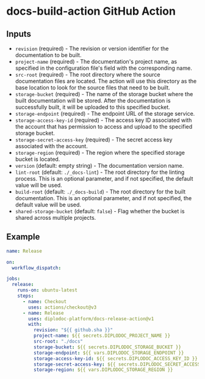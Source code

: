 # docs-build-action GitHub Action

## Inputs

- `revision` (required) - The revision or version identifier for the documentation to be built.
- `project-name` (required) - The documentation's project name, as specified in the configuration file's field with the corresponding name.
- `src-root` (required) - The root directory where the source documentation files are located. The action will use this directory as the base location to look for the source files that need to be built.
- `storage-bucket` (required) - The name of the storage bucket where the built documentation will be stored. After the documentation is successfully built, it will be uploaded to this specified bucket.
- `storage-endpoint` (required) - The endpoint URL of the storage service.
- `storage-access-key-id` (required) - The access key ID associated with the account that has permission to access and upload to the specified storage bucket.
- `storage-secret-access-key` (required) - The secret access key associated with the account.
- `storage-region` (required) - The region where the specified storage bucket is located.
- `version` (default: empty string) - The documentation version name.
- `lint-root` (default: `./_docs-lint`) - The root directory for the linting process. This is an optional parameter, and if not specified, the default value will be used.
- `build-root` (default: `./_docs-build`) - The root directory for the built documentation. This is an optional parameter, and if not specified, the default value will be used.
- `shared-storage-bucket` (default: `false`) - Flag whether the bucket is shared across multiple projects.

## Example

```yaml
name: Release

on:
  workflow_dispatch:

jobs:
  release:
    runs-on: ubuntu-latest
    steps:
      - name: Checkout
        uses: actions/checkout@v3
      - name: Release
        uses: diplodoc-platform/docs-release-action@v1
        with:
          revision: "${{ github.sha }}"
          project-name: ${{ secrets.DIPLODOC_PROJECT_NAME }}
          src-root: "./docs"
          storage-bucket: ${{ secrets.DIPLODOC_STORAGE_BUCKET }}
          storage-endpoint: ${{ vars.DIPLODOC_STORAGE_ENDPOINT }}
          storage-access-key-id: ${{ secrets.DIPLODOC_ACCESS_KEY_ID }}
          storage-secret-access-key: ${{ secrets.DIPLODOC_SECRET_ACCESS_KEY }}
          storage-region: ${{ vars.DIPLODOC_STORAGE_REGION }}
```
